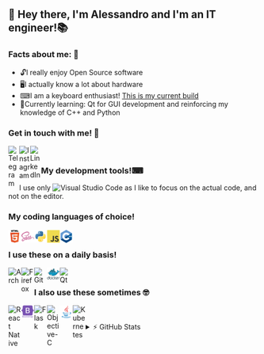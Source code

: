 ## 👋 Hey there, I'm Alessandro and I'm an IT engineer!📚

### Facts about me: 🍏
 - 🔓I really enjoy Open Source software
 - 🖥I actually know a lot about hardware
 - ⌨I am a keyboard enthusiast! <a target="_blank" href="https://i.imgur.com/R6A7JKQ.jpg">This is my current build</a>
 - 📖Currently learning: Qt for GUI development and reinforcing my knowledge of C++ and Python

### Get in touch with me! 🤝
[<img align="left" target="_blank" alt="Telegram" width="22px" src="https://upload.wikimedia.org/wikipedia/commons/8/82/Telegram_logo.svg">][telegram]
[<img align="left" target="_blank" alt="Instagram" width="22px" src="https://upload.wikimedia.org/wikipedia/commons/e/e7/Instagram_logo_2016.svg">][instagram]
[<img align="left" target="_blank" alt="LinkedIn" width="22px" src="https://upload.wikimedia.org/wikipedia/commons/8/81/LinkedIn_icon.svg">][linkedin]
<br>

### My development tools!⌨
I use only <img title = "Visual Studio Code" alt="Visual Studio Code" width="18px" src="https://upload.wikimedia.org/wikipedia/commons/9/9a/Visual_Studio_Code_1.35_icon.svg"> as I like to focus on the actual code, and not on the editor.
<br>

### My coding languages of choice!
<img align="left" alt="HTML5" width="26px" src="https://raw.githubusercontent.com/devicons/devicon/master/icons/html5/html5-original-wordmark.svg">
<img align="left" alt="Sass" width="26px" src="https://raw.githubusercontent.com/devicons/devicon/master/icons/sass/sass-original.svg">
<img align="left" alt="Python3" width="26px" src="https://raw.githubusercontent.com/devicons/devicon/master/icons/python/python-original.svg">
<img align="left" alt="JavaScript" width="26px" src="https://raw.githubusercontent.com/devicons/devicon/master/icons/javascript/javascript-original.svg">
<img align="left" alt="C++" width="26px" src="https://raw.githubusercontent.com/devicons/devicon/master/icons/cplusplus/cplusplus-original.svg">
<br>

### I use these on a daily basis!
<img align="left" alt="Arch" width="26px" src="https://upload.wikimedia.org/wikipedia/commons/a/a5/Archlinux-icon-crystal-64.svg">
<img align="left" alt="Firefox" width="26px" src="https://upload.wikimedia.org/wikipedia/commons/a/a0/Firefox_logo%2C_2019.svg">
<img align="left" alt="Git" width="26px" src="https://www.vectorlogo.zone/logos/git-scm/git-scm-icon.svg">
<img align="left" alt="Docker" width="26px" src="https://raw.githubusercontent.com/devicons/devicon/master/icons/docker/docker-original-wordmark.svg">
<img align="left" alt="Qt" width="26px" src="https://upload.wikimedia.org/wikipedia/commons/0/0b/Qt_logo_2016.svg">
<br>

### I also use these sometimes 🤓
<img align="left" alt="React Native" width="26px" src="https://reactnative.dev/img/header_logo.svg">
<img align="left" alt="Bootstrap" width="26px" src="https://raw.githubusercontent.com/devicons/devicon/master/icons/bootstrap/bootstrap-plain-wordmark.svg">
<img align="left" alt="Flask" width="26px" src="https://www.vectorlogo.zone/logos/pocoo_flask/pocoo_flask-icon.svg">
<img align="left" alt="Objective-C" width="26px" src="https://www.vectorlogo.zone/logos/apple_objectivec/apple_objectivec-icon.svg">
<img align="left" alt="Java" width="26px" src="https://raw.githubusercontent.com/devicons/devicon/master/icons/java/java-original.svg">
<img align="left" alt="Kubernetes" width="26px" src="https://www.vectorlogo.zone/logos/kubernetes/kubernetes-icon.svg">
<br>
<br>

<details>
  <summary>⚡ GitHub Stats</summary>

  <img alt="Scla's GitHub Stats" src="https://read-me-stats-sclafus.vercel.app/api?username=Sclafus&show_icons=true&hide_border=true&theme=material-palenight&count_private=true">

</details>

[linkedin]: https://www.linkedin.com/in/alessandro-sclafani-44b331144/
[instagram]: https://www.instagram.com/sclafus/
[telegram]: https://www.t.me/sclafus
